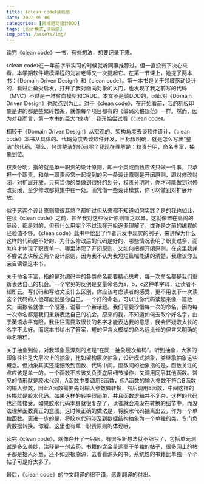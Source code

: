 ```yaml
---
title: 《clean code》读后感
date: 2022-05-06
categories: [领域驱动设计DDD]
tags: [设计模式,读后感]   
img_path: /assets/img/ 
---
```




读完《clean code》一书，有些想法，想要记录下来。

《clean code》在一年前字节实习的时候就听同事推荐过，但一直没有下决心来看。本学期软件建模课程的刘岩老师又一次提起它。在第一节课上，她提了两本书：《Domain Driven Design》和《clean code》。第一本书是关于领域驱动设计的，看过后备受启发，打开了我对面向对象的大门，也发现了我之前写的代码（MVC）不过是一堆贫血模型和CRUD。本文不是谈DDD的，因此对《Domain Driven Design》也就点到为止。对于《clean code》，在开始看前，我的刻板印象是讲的都是些繁碎教条，就像每个项目都有的《编码风格规范》一样。然而，因为对我而言，第一本书的巨大“成功”，我开始尝试看《clean code》。

相较于《Domain Driven Design》从宏观的、架构角度去谈软件设计，《clean code》本书从具体的、代码角度去谈软件开发，目标很明确，就是怎么写出“整洁”的代码。那么，何谓整洁的代码呢？我现在理解是：权责分明，命名丰富，抽象到位。

权责分明，指的就是单一职责的设计原则，即一个类或函数应该只做一件事，只承担一个职责。和单一职责经常一起提到的另一条设计原则是开闭原则，即对修改封闭，对扩展开放。只有当你的类做到很好的划分，权责分明时，你才可能做到对修改封闭，至少修改都将集中在一处。而凭借一些设计模式，你可以做到对扩展开放。

似乎这两个设计原则都很耳熟？都听过但从来都不知道如何实践？是的我也如此，在读《clean code》之前，甚至我对这些设计原则嗤之以鼻，这就像置在高阁的圣经，都是对的，但有什么用呢？不过现在开始逐渐理解了，或许是之前的编程的经验值不够。《clean code》此书中给出了作者开发中现实的例子，来讲解为什么这样的代码是不好的、为什么修改后的代码是好的、哪些情况表明了职责过多、而怎样才体现了职责单一、哪里体现了开闭原则、又如何把握开闭原则。在这里我并不尝试去讲解这两个设计原则，因为我不认为我短短篇幅能讲的清楚，我建议你去亲自读读这本书。

关于命名丰富，指的是对编码中的各类命名都要精心思考，每一次命名都是我们重新表达自己的机会。一个常见的反例是变量命名为a，b，c这种单字母，让读者不知所云。写代码和写散文没什么区别，你应该考虑读者的感受，更不用说下一次读这个代码的人很可能就是你自己。一个好的命名，可以让你代码读起来像一篇散文，函数名就像一个段落，说着一个新话题。我们需要珍惜每一次的命名，因为每一次命名都是我们重新表达自己的机会。原来的我，不知道如何去取个好名字，由于英语水平有限，我往往需要取很长的名字才能表达我的意思，我会怀疑取太长的名字不太好。而这本书给出了答案，短的但含义模糊的命名远比长的但含义明确的命名糟糕。

关于抽象到位，对我印象最深刻的点是“在同一抽象层次编码”。听到抽象，大家的印象往往是大层次上的抽象，比如架构层次抽象，设计模式抽象，类继承抽象这些概念。但抽象其实还能细致到函数、代码中间。函数间的抽象指的是，函数关注的点应该是单一的。一个函数不应该又负责底层细节操作，又调用同层其他函数。常见的情形就是胶水代码，A函数中要调用B函数，但A函数的输入参数不符合B函数的输入参数，因此A函数需要先对输入参数做转换，然后调用B函数，中间这样的转换就是胶水代码。如果这样的转换很简单，并且函数逻辑并不复杂，这样的代码也还能接受。如果胶水代码本身就很复杂了，读者就会淹没在转换的细节中，而没法理解函数真正的意图。这时候正确的做法是，将胶水代码抽离出去，作为一个单独函数。更进一步的是，将胶水代码涉及到数据结构抽象为一个单独的类，专门负责数据转换。你看，这里也有单一职责原则的体现哦。

读完《clean code》，就像睁开了一只眼。有很多新想法就不细写了，包括单元测试是多么美妙，注释是一剂苦药。书籍的含金量远高于单独的帖子，很多网上的帖子都是拾人牙慧，还不如追根溯源，去看看源头的书。系统性的书籍比单独一个个帖子可是好太多了。

最后，《clean code》的中文翻译的很不错，感谢翻译的付出。